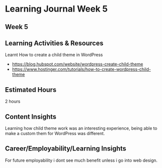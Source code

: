 # Learning Journal Week 5
## Week 5
## Learning Activities & Resources
Learnt How to create a child theme in WordPress
- https://blog.hubspot.com/website/wordpress-create-child-theme
- https://www.hostinger.com/tutorials/how-to-create-wordpress-child-theme
## Estimated Hours
2 hours
## Content Insights
Learning how child theme work was an interesting experience, being able to make a custom them for WordPress was different.
## Career/Employability/Learning Insights
For future employability i dont see much benefit unless i go into web design.